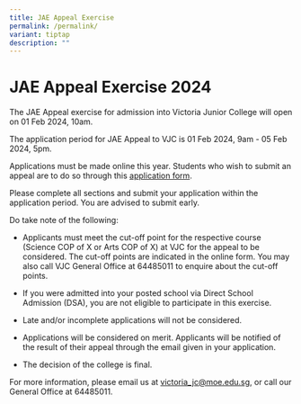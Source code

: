 ```yaml
---
title: JAE Appeal Exercise
permalink: /permalink/
variant: tiptap
description: ""
---
```

<h1><strong>JAE Appeal Exercise 2024</strong></h1><p></p><p>The JAE Appeal exercise for admission into Victoria Junior College will open on 01 Feb 2024, 10am.</p><p>The application period for JAE Appeal to VJC is&nbsp;01 Feb 2024, 9am - 05 Feb 2024, 5pm.</p><p>Applications must be made online this year. Students who wish to submit an appeal are to do so through this <a href="https://portal.vjc.edu.sg/0/appeal.html" rel="noopener noreferrer nofollow" target="_blank">application form</a>.</p><p>Please complete all sections and submit your application within the application period. You are advised to submit early.</p><p>Do take note of the following:</p><ul data-tight="true" class="tight"><li><p>Applicants must meet the cut-off point for the respective course (Science COP of X or Arts COP of X) at VJC for the appeal to be considered. The cut-off points are indicated in the online form. You may also call VJC General Office at 64485011 to enquire about the cut-off points.</p></li><li><p>If you were admitted into your posted school via Direct School Admission (DSA), you are not eligible to participate in this exercise.</p></li><li><p>Late and/or incomplete applications will not be considered.</p></li><li><p>Applications will be considered on merit. Applicants will be notified of the result of their appeal through the email given in your application.</p></li><li><p>The decision of the college is final.</p></li></ul><p>For more information, please email us at <a href="mailto:victoria_jc@moe.edu.sg" rel="noopener noreferrer nofollow" target="_blank">victoria_jc@moe.edu.sg</a>, or call our General Office at 64485011.</p>